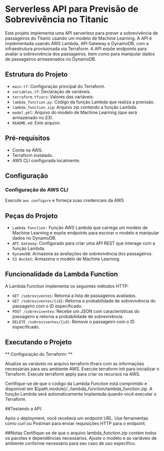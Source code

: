 # Serverless API para Previsão de Sobrevivência no Titanic

Este projeto implementa uma API serverless para prever a sobrevivência de passageiros do Titanic usando um modelo de Machine Learning. A API é implementada usando AWS Lambda, API Gateway e DynamoDB, com a infraestrutura provisionada via Terraform.  A API expõe endpoints para avaliar a sobrevivência dos passageiros, bem como para manipular dados de passageiros armazenados no DynamoDB.

## Estrutura do Projeto

- `main.tf`: Configuração principal do Terraform.
- `variables.tf`: Declaração de variáveis.
- `terraform.tfvars`: Valores das variáveis.
- `lambda_function.py`: Código da função Lambda que realiza a previsão.
- `lambda_function.zip`: Arquivo zip contendo a função Lambda.
- `model.pkl`: Arquivo do modelo de Machine Learning (que será armazenado no S3).
- `README.md`: Este arquivo.

## Pré-requisitos

- Conta na AWS.
- Terraform instalado.
- AWS CLI configurada localmente.

## Configuração

### Configuração do AWS CLI

Execute `aws configure` e forneça suas credenciais da AWS

## Peças do Projeto
- `Lambda Function:` Função AWS Lambda que carrega um modelo de Machine Learning e expõe endpoints para escorar o modelo e manipular dados no DynamoDB.
- `API Gateway`: Configurado para criar uma API REST que interage com a função Lambda.
- `DynamoDB`: Armazena as avaliações de sobrevivência dos passageiros.
- `S3 Bucket`: Armazena o modelo de Machine Learning.

## Funcionalidade da Lambda Function
A Lambda Function implementa os seguintes métodos HTTP:

- `GET /sobreviventes`: Retorna a lista de passageiros avaliados.
- `GET /sobreviventes/{id}`: Retorna a probabilidade de sobrevivência do passageiro com o ID especificado.
- `POST /sobreviventes`: Recebe um JSON com características do passageiro e retorna a probabilidade de sobrevivência.
- `DELETE /sobreviventes/{id}`: Remove o passageiro com o ID especificado.


## Executando o Projeto
** Configuração do Terraform: ** 

Atualize as variáveis no arquivo terraform.tfvars com as informações necessárias para seu ambiente AWS.
Execute terraform init para inicializar o Terraform.
Execute terraform apply para criar os recursos na AWS.


Certifique-se de que o código da Lambda Function está comprimido e disponível em ${path.module}/../lambda_function/lambda_function.zip.
A função Lambda será automaticamente implantada quando você executar o Terraform.

##Testando a API:

Após o deployment, você receberá um endpoint URL.
Use ferramentas como curl ou Postman para enviar requisições HTTP para o endpoint.

##Notas
Certifique-se de que o arquivo lambda_function.zip contém todos os pacotes e dependências necessários.
Ajuste o modelo e as variáveis de ambiente conforme necessário para seu caso de uso específico.

